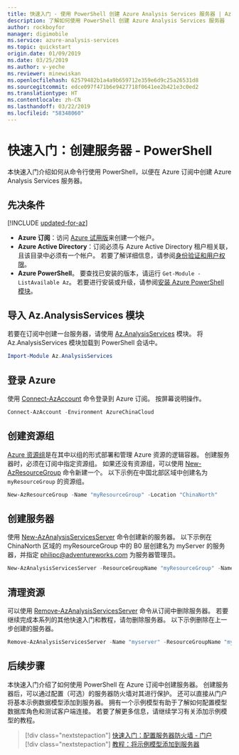 ```yaml
---
title: 快速入门 - 使用 PowerShell 创建 Azure Analysis Services 服务器 | Azure
description: 了解如何使用 PowerShell 创建 Azure Analysis Services 服务器
author: rockboyfor
manager: digimobile
ms.service: azure-analysis-services
ms.topic: quickstart
origin.date: 01/09/2019
ms.date: 03/25/2019
ms.author: v-yeche
ms.reviewer: minewiskan
ms.openlocfilehash: 62579482b1a4a9b659712e359e6d9c25a26531d8
ms.sourcegitcommit: edce097f471b6e9427718f0641ee2b421e3c0ed2
ms.translationtype: HT
ms.contentlocale: zh-CN
ms.lasthandoff: 03/22/2019
ms.locfileid: "58348060"
---
```

# <a name="quickstart-create-a-server---powershell"></a>快速入门：创建服务器 - PowerShell

本快速入门介绍如何从命令行使用 PowerShell，以便在 Azure 订阅中创建 Azure Analysis Services 服务器。

## <a name="prerequisites"></a>先决条件

[!INCLUDE [updated-for-az](../../includes/updated-for-az.md)]

- **Azure 订阅**：访问 [Azure 试用版](https://www.azure.cn/pricing/1rmb-trial-full)来创建一个帐户。
- **Azure Active Directory**：订阅必须与 Azure Active Directory 租户相关联，且该目录中必须有一个帐户。 若要了解详细信息，请参阅[身份验证和用户权限](analysis-services-manage-users.md)。
- **Azure PowerShell**。 要查找已安装的版本，请运行 `Get-Module -ListAvailable Az`。 若要进行安装或升级，请参阅[安装 Azure PowerShell 模块](https://docs.microsoft.com/powershell/azure/install-Az-ps)。

## <a name="import-azanalysisservices-module"></a>导入 Az.AnalysisServices 模块

若要在订阅中创建一台服务器，请使用 [Az.AnalysisServices](https://docs.microsoft.com/powershell/module/az.analysisservices) 模块。 将 Az.AnalysisServices 模块加载到 PowerShell 会话中。

```powershell
Import-Module Az.AnalysisServices
```

## <a name="sign-in-to-azure"></a>登录 Azure

使用 [Connect-AzAccount](https://docs.microsoft.com/powershell/module/az.accounts/connect-azaccount) 命令登录到 Azure 订阅。 按屏幕说明操作。

```powershell
Connect-AzAccount -Environment AzureChinaCloud
```

## <a name="create-a-resource-group"></a>创建资源组

[Azure 资源组](../azure-resource-manager/resource-group-overview.md)是在其中以组的形式部署和管理 Azure 资源的逻辑容器。 创建服务器时，必须在订阅中指定资源组。 如果还没有资源组，可以使用 [New-AzResourceGroup](https://docs.microsoft.com/powershell/module/az.resources/new-azresourcegroup) 命令新建一个。 以下示例在中国北部区域中创建名为 `myResourceGroup` 的资源组。

```powershell
New-AzResourceGroup -Name "myResourceGroup" -Location "ChinaNorth"
```

## <a name="create-a-server"></a>创建服务器

使用 [New-AzAnalysisServicesServer](https://docs.microsoft.com/powershell/module/az.analysisservices/new-azanalysisservicesserver) 命令创建新的服务器。 以下示例在 ChinaNorth 区域的 myResourceGroup 中的 B0 层创建名为 myServer 的服务器，并指定 philipc@adventureworks.com 为服务器管理员。

<!--Notice: ChinaNorth is valid and -Sku should be B0,B1,S0-S4-->

```powershell
New-AzAnalysisServicesServer -ResourceGroupName "myResourceGroup" -Name "myserver" -Location ChinaNorth -Sku B0 -Administrator "philipc@adventure-works.com"
```

<!--Notice: ServerName should be lower charactor-->
<!--Notice: -Sku should be B0,B1,S0-S4-->

## <a name="clean-up-resources"></a>清理资源

可以使用 [Remove-AzAnalysisServicesServer](https://docs.microsoft.com/powershell/module/az.analysisservices/new-azanalysisservicesserver) 命令从订阅中删除服务器。 若要继续完成本系列的其他快速入门和教程，请勿删除服务器。 以下示例删除在上一步创建的服务器。

```powershell
Remove-AzAnalysisServicesServer -Name "myserver" -ResourceGroupName "myResourceGroup"
```

## <a name="next-steps"></a>后续步骤

本快速入门介绍了如何使用 PowerShell 在 Azure 订阅中创建服务器。 创建服务器后，可以通过配置（可选）的服务器防火墙对其进行保护。 还可以直接从门户将基本示例数据模型添加到服务器。 拥有一个示例模型有助于了解如何配置模型数据库角色和测试客户端连接。 若要了解更多信息，请继续学习有关添加示例模型的教程。

> [!div class="nextstepaction"]
> [快速入门：配置服务器防火墙 - 门户](analysis-services-qs-firewall.md)      
> [!div class="nextstepaction"]
> [教程：将示例模型添加到服务器](analysis-services-create-sample-model.md)

<!--Update_Description: update meta properties, update link-->